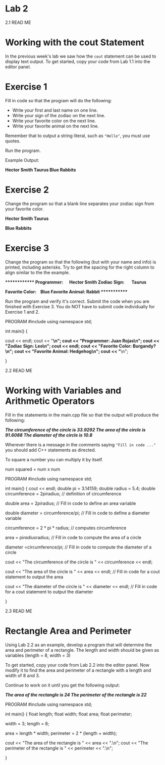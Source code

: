 # Lab 2

2.1 READ ME
# Working with the cout Statement

In the previous week's lab we saw how the `cout` statement can be used to display text output. To get started, copy your code from Lab 1.1 into the editor panel.  

# Exercise 1

Fill in code so that the program will do the following:


- Write your first and last name on one line.
- Write your sign of the zodiac on the next line.
- Write your favorite color on the next line. 
- Write your favorite animal on the next line. 

Remember that to output a string literal, such as `"Hello"`, you must use quotes. 


Run the program. 


Example Output: 

**Hector Smith
Taurus
Blue
Rabbits**


# Exercise 2

Change the program so that a blank line separates your zodiac sign from your favorite color.

**Hector Smith
Taurus**

**Blue
Rabbits**

# Exercise 3

Change the program so that the following (but with your name and info) is printed, including asterisks. Try to get the spacing for the right column to align similar to the the example. 

**\*\*\*\*\*\*\*\*\*\*\*\*
Programmer: &nbsp;&nbsp;&nbsp;&nbsp;&nbsp;Hector Smith
Zodiac Sign: &nbsp;&nbsp;&nbsp;&nbsp;&nbsp;&nbsp;Taurus**

**Favorite Color: &nbsp;&nbsp;&nbsp;Blue
Favorite Animal: Rabbit
\*\*\*\*\*\*\*\*\*\*\***

Run the program and verify it's correct. Submit the code when you are finished with Exercise 3. You do NOT have to submit code individually for Exercise 1 and 2.

PROGRAM
#include <iostream>
using namespace std;

int main() {

cout << endl;
  cout << "************\n";
  cout << "Programmer: Juan Rojas\n";
  cout << "Zodiac Sign: Leo\n";
  cout << endl;
  cout << "Favorite Color: Burgandy?\n";
  cout << "Favorite Animal: Hedgehog\n";
  cout << "************\n";

}

2.2 READ ME
# Working with Variables and Arithmetic Operators

Fill in the statements in the main.cpp file so that the output will produce the following:  
 
***The circumference of the circle is 33.9292
The area of the circle is 91.6088
The diameter of the circle is 10.8***

Wherever there is a message in the comments saying `"Fill in code ..."` you should add C++ statements as directed.

To square a number you can multiply it by itself.

num squared = num x num

PROGRAM
#include <iostream>
using namespace std;

int main()
{
  cout << endl;
  double pi = 3.14159;
  double radius = 5.4;
  double circumference = 2*pi*radius; 
  // definition of circumference

  double area = 2*pi*radius;
  // Fill in code to define an area variable

  double diameter = circumference/pi;
  // Fill in code to define a diameter variable

  circumference = 2 * pi * radius; // computes circumference

  area = pi*radius*radius;
  // Fill in code to compute the area of a circle

  diameter =circumference/pi;
  // Fill in code to compute the diameter of a circle

  cout << "The circumference of the circle is " << circumference << endl;
  
  cout << "The area of the circle is " << area << endl;
  // Fill in code for a cout statement to output the area
  
  cout << "The diameter of the circle is " << diameter << endl;
  // Fill in code for a cout statement to output the diameter

}

2.3 READ ME
# Rectangle Area and Perimeter

Using Lab 2.2 as an example, develop a program that will determine the area and perimeter of a rectangle. The length and width should be given as variables (length = 8, width = 3)

To get started, copy your code from Lab 2.2 into the editor panel. Now modify it to find the area and perimeter of a rectangle with a length and width of 8 and 3.

Continue to work on it until you get the following output: 

***The area of the rectangle is 24
The perimeter of the rectangle is 22***

PROGRAM
#include <iostream>
using namespace std;

int main()
{
float length;
float width;
float area;
float perimeter;

width = 3;
length = 8;

area = length * width;
perimeter = 2 * (length + width);

cout << "The area of the rectangle is " << area << ".\n";
cout << "The perimeter of the rectangle is " << perimeter << ".\n";

}

